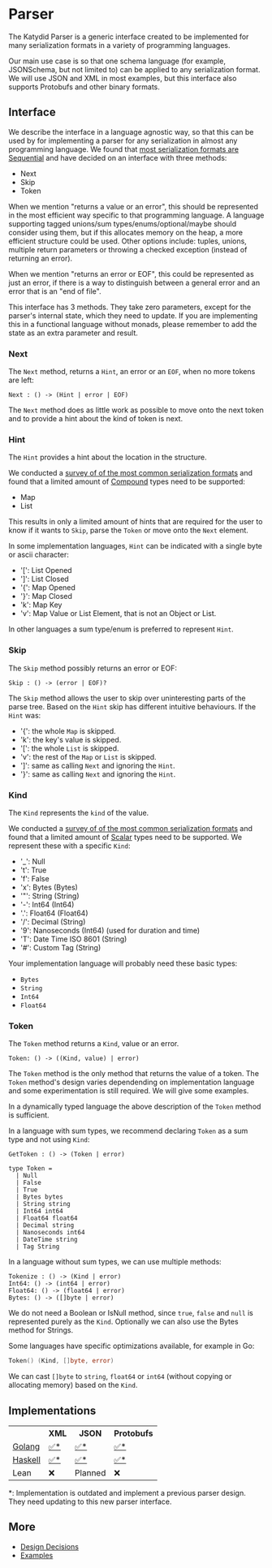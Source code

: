 # Parser

The Katydid Parser is a generic interface created to be implemented for many serialization formats in a variety of programming languages.

Our main use case is so that one schema language (for example, JSONSchema, but not limited to) can be applied to any serialization format.
We will use JSON and XML in most examples, but this interface also supports Protobufs and other binary formats.

## Interface

We describe the interface in a language agnostic way, so that this can be used by for implementing a parser for any serialization in almost any programming language.
We found that [most serialization formats are Sequential](./survey/comparison.md) and have decided on an interface with three methods:

* Next
* Skip
* Token

When we mention "returns a value or an error", this should be represented in the most efficient way specific to that programming language.
A language supporting tagged unions/sum types/enums/optional/maybe should consider using them, but if this allocates memory on the heap, a more efficient structure could be used.
Other options include: tuples, unions, multiple return parameters or throwing a checked exception (instead of returning an error).

When we mention "returns an error or EOF", this could be represented as just an error, if there is a way to distinguish between a general error and an error that is an "end of file".

This interface has 3 methods. They take zero parameters, except for the parser's internal state, which they need to update.
If you are implementing this in a functional language without monads, please remember to add the state as an extra parameter and result.

### Next

The `Next` method, returns a `Hint`, an error or an `EOF`, when no more tokens are left:

```
Next : () -> (Hint | error | EOF)
```

The `Next` method does as little work as possible to move onto the next token and to provide a hint about the kind of token is next.

### Hint

The `Hint` provides a hint about the location in the structure.

We conducted a [survey of of the most common serialization formats](./survey/Readme.md) and found that a limited amount of [Compound](./compound.md) types need to be supported:

* Map
* List

This results in only a limited amount of hints that are required for the user to know if it wants to `Skip`, parse the `Token` or move onto the `Next` element.

In some implementation languages, `Hint` can be indicated with a single byte or ascii character:

* '[': List Opened
* ']': List Closed
* '{': Map Opened
* '}': Map Closed
* 'k': Map Key
* 'v': Map Value or List Element, that is not an Object or List.

In other languages a sum type/enum is preferred to represent `Hint`.

### Skip

The `Skip` method possibly returns an error or EOF:

```
Skip : () -> (error | EOF)?
```

The `Skip` method allows the user to skip over uninteresting parts of the parse tree.
Based on the `Hint` skip has different intuitive behaviours. 
If the `Hint` was:

* '{': the whole `Map` is skipped.
* 'k': the key's value is skipped.
* '[': the whole `List` is skipped.
* 'v': the rest of the `Map` or `List` is skipped.
* ']': same as calling `Next` and ignoring the `Hint`.
* '}': same as calling `Next` and ignoring the `Hint`.

### Kind

The `Kind` represents the `kind` of the value.

We conducted a [survey of of the most common serialization formats](./survey/Readme.md) and found that a limited amount of [Scalar](./scalar.md) types need to be supported.
We represent these with a specific `Kind`:

* '_': Null
* 't': True
* 'f': False
* 'x': Bytes (Bytes)
* '"': String (String)
* '-': Int64 (Int64)
* '.': Float64 (Float64)
* '/': Decimal (String)
* '9': Nanoseconds (Int64) (used for duration and time)
* 'T': Date Time ISO 8601 (String)
* '#': Custom Tag (String)

Your implementation language will probably need these basic types:

* `Bytes`
* `String`
* `Int64`
* `Float64`

### Token

The `Token` method returns a `Kind`, value or an error.

```
Token: () -> ((Kind, value) | error)
```

The `Token` method is the only method that returns the value of a token.
The `Token` method's design varies dependending on implementation language and some experimentation is still required.
We will give some examples.

In a dynamically typed language the above description of the `Token` method is sufficient.

In a language with sum types, we recommend declaring `Token` as a sum type and not using `Kind`:
```
GetToken : () -> (Token | error)

type Token =
  | Null
  | False
  | True
  | Bytes bytes
  | String string
  | Int64 int64
  | Float64 float64
  | Decimal string
  | Nanoseconds int64
  | DateTime string
  | Tag String
```

In a language without sum types, we can use multiple methods:
```
Tokenize : () -> (Kind | error)
Int64: () -> (int64 | error)
Float64: () -> (float64 | error)
Bytes: () -> ([]byte | error)
```
We do not need a Boolean or IsNull method, since `true`, `false` and `null` is represented purely as the `Kind`.
Optionally we can also use the Bytes method for Strings.

Some languages have specific optimizations available, for example in Go:
```go
Token() (Kind, []byte, error)
```
We can cast `[]byte` to `string`, `float64` or `int64` (without copying or allocating memory) based on the `Kind`.

## Implementations

<table>

<tr>
<th></th>
<th>XML</th>
<th>JSON</th>
<th>Protobufs</th>
</tr>

<tr>
<td><a href="https://github.com/katydid/parser-go">Golang</a></td>
<td><a href="https://github.com/katydid/parser-go-xml">✅*</a></td>
<td><a href="https://github.com/katydid/parser-go-json">✅*</a></td>
<td><a href="https://github.com/katydid/parser-go-proto">✅*</a></td>
</tr>

<tr>
<td><a href="https://github.com/katydid/katydid-haskell">Haskell</a></td>
<td><a href="https://github.com/katydid/katydid-haskell/blob/master/src/Data/Katydid/Parser/Xml.hs">✅*</a></td>
<td><a href="https://github.com/katydid/katydid-haskell/blob/master/src/Data/Katydid/Parser/Json.hs">✅*</a></td>
<td><a href="https://github.com/katydid/katydid-haskell/blob/master/src/Data/Katydid/Parser/Protobuf/Protobuf.hs">✅*</a></td>
</tr>

<tr>
<td>Lean</td>
<td>❌</td>
<td>Planned</td>
<td>❌</td>
</tr>

</table>

*: Implementation is outdated and implement a previous parser design. They need updating to this new parser interface.

## More

* [Design Decisions](./design.md)
* [Examples](./examples.md)
